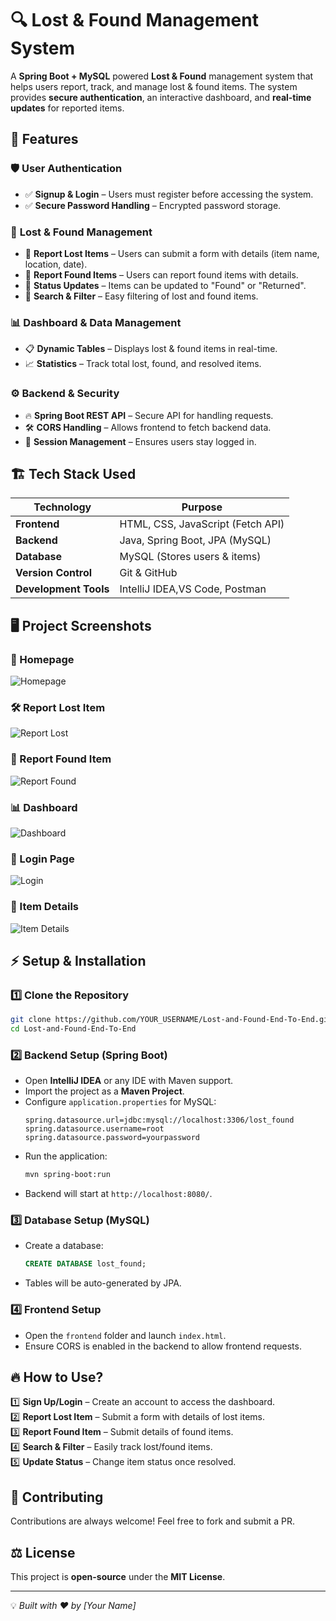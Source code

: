 # 🔍 Lost & Found Management System  

A **Spring Boot + MySQL** powered **Lost & Found** management system that helps users report, track, and manage lost & found items. The system provides **secure authentication**, an interactive dashboard, and **real-time updates** for reported items.  

## 🚀 Features  

### 🛡️ **User Authentication**  
- ✅ **Signup & Login** – Users must register before accessing the system.  
- ✅ **Secure Password Handling** – Encrypted password storage.  

### 🔎 **Lost & Found Management**  
- 📝 **Report Lost Items** – Users can submit a form with details (item name, location, date).  
- 🎯 **Report Found Items** – Users can report found items with details.  
- 🔄 **Status Updates** – Items can be updated to "Found" or "Returned".  
- 📌 **Search & Filter** – Easy filtering of lost and found items.  

### 📊 **Dashboard & Data Management**  
- 📋 **Dynamic Tables** – Displays lost & found items in real-time.  
- 📈 **Statistics** – Track total lost, found, and resolved items.  

### ⚙️ **Backend & Security**  
- 🔥 **Spring Boot REST API** – Secure API for handling requests.  
- 🛠️ **CORS Handling** – Allows frontend to fetch backend data.  
- 🔐 **Session Management** – Ensures users stay logged in.  

## 🏗️ **Tech Stack Used**  

| Technology      | Purpose                      |
|---------------|------------------------------|
| **Frontend**   | HTML, CSS, JavaScript (Fetch API) |
| **Backend**    | Java, Spring Boot, JPA (MySQL) |
| **Database**   | MySQL (Stores users & items) |
| **Version Control** | Git & GitHub |
| **Development Tools** | IntelliJ IDEA,VS Code, Postman |

## 🖥️ **Project Screenshots**  

### 📌 Homepage  
![Homepage](screenshots/homepage.png)  

### 🛠️ Report Lost Item  
![Report Lost](screenshots/report_lost.png)  

### 🎯 Report Found Item  
![Report Found](screenshots/report_found.png)  

### 📊 Dashboard  
![Dashboard](screenshots/dashboard.png)  

### 🔐 Login Page  
![Login](screenshots/login.png)  

### 🔄 Item Details  
![Item Details](screenshots/item_details.png)  

## ⚡ **Setup & Installation**  

### 1️⃣ **Clone the Repository**  
```bash
git clone https://github.com/YOUR_USERNAME/Lost-and-Found-End-To-End.git
cd Lost-and-Found-End-To-End
```

### 2️⃣ **Backend Setup (Spring Boot)**  
- Open **IntelliJ IDEA** or any IDE with Maven support.  
- Import the project as a **Maven Project**.  
- Configure `application.properties` for MySQL:  
  ```properties
  spring.datasource.url=jdbc:mysql://localhost:3306/lost_found
  spring.datasource.username=root
  spring.datasource.password=yourpassword
  ```
- Run the application:  
  ```bash
  mvn spring-boot:run
  ```
- Backend will start at `http://localhost:8080/`.  

### 3️⃣ **Database Setup (MySQL)**  
- Create a database:  
  ```sql
  CREATE DATABASE lost_found;
  ```
- Tables will be auto-generated by JPA.  

### 4️⃣ **Frontend Setup**  
- Open the `frontend` folder and launch `index.html`.  
- Ensure CORS is enabled in the backend to allow frontend requests.  

## 🔥 **How to Use?**  

1️⃣ **Sign Up/Login** – Create an account to access the dashboard.  
2️⃣ **Report Lost Item** – Submit a form with details of lost items.  
3️⃣ **Report Found Item** – Submit details of found items.  
4️⃣ **Search & Filter** – Easily track lost/found items.  
5️⃣ **Update Status** – Change item status once resolved.  

## 🤝 **Contributing**  
Contributions are always welcome! Feel free to fork and submit a PR.  

## ⚖️ **License**  
This project is **open-source** under the **MIT License**.  

---
  
💡 *Built with ❤️ by [Your Name]*  
